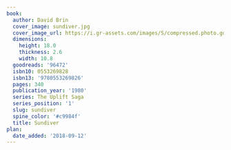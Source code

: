 ```yaml
---
book:
  author: David Brin
  cover_image: sundiver.jpg
  cover_image_url: https://i.gr-assets.com/images/S/compressed.photo.goodreads.com/books/1388176548l/96472.jpg
  dimensions:
    height: 18.0
    thickness: 2.6
    width: 10.8
  goodreads: '96472'
  isbn10: 0553269828
  isbn13: '9780553269826'
  pages: 340
  publication_year: '1980'
  series: The Uplift Saga
  series_position: '1'
  slug: sundiver
  spine_color: '#c9984f'
  title: Sundiver
plan:
  date_added: '2018-09-12'
---
```

